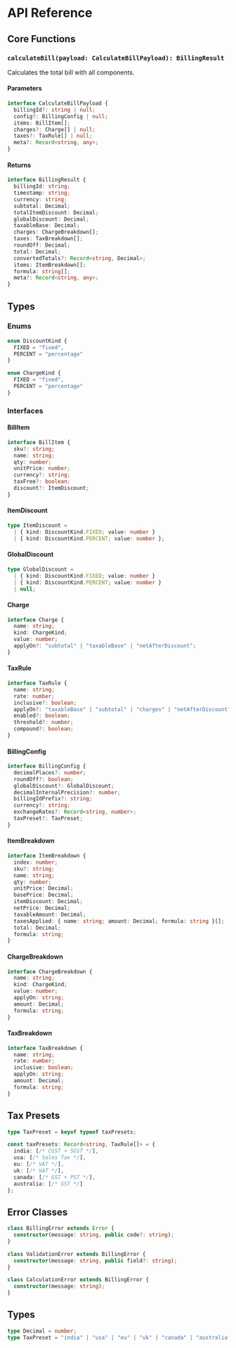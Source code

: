 # API Reference

## Core Functions

### `calculateBill(payload: CalculateBillPayload): BillingResult`

Calculates the total bill with all components.

#### Parameters

```typescript
interface CalculateBillPayload {
  billingId?: string | null;
  config?: BillingConfig | null;
  items: BillItem[];
  charges?: Charge[] | null;
  taxes?: TaxRule[] | null;
  meta?: Record<string, any>;
}
```

#### Returns

```typescript
interface BillingResult {
  billingId: string;
  timestamp: string;
  currency: string;
  subtotal: Decimal;
  totalItemDiscount: Decimal;
  globalDiscount: Decimal;
  taxableBase: Decimal;
  charges: ChargeBreakdown[];
  taxes: TaxBreakdown[];
  roundOff: Decimal;
  total: Decimal;
  convertedTotals?: Record<string, Decimal>;
  items: ItemBreakdown[];
  formula: string[];
  meta?: Record<string, any>;
}
```

## Types

### Enums

```typescript
enum DiscountKind {
  FIXED = "fixed",
  PERCENT = "percentage"
}

enum ChargeKind {
  FIXED = "fixed",
  PERCENT = "percentage"
}
```

### Interfaces

#### BillItem

```typescript
interface BillItem {
  sku?: string;
  name: string;
  qty: number;
  unitPrice: number;
  currency?: string;
  taxFree?: boolean;
  discount?: ItemDiscount;
}
```

#### ItemDiscount

```typescript
type ItemDiscount =
  | { kind: DiscountKind.FIXED; value: number }
  | { kind: DiscountKind.PERCENT; value: number };
```

#### GlobalDiscount

```typescript
type GlobalDiscount =
  | { kind: DiscountKind.FIXED; value: number }
  | { kind: DiscountKind.PERCENT; value: number }
  | null;
```

#### Charge

```typescript
interface Charge {
  name: string;
  kind: ChargeKind;
  value: number;
  applyOn?: "subtotal" | "taxableBase" | "netAfterDiscount";
}
```

#### TaxRule

```typescript
interface TaxRule {
  name: string;
  rate: number;
  inclusive?: boolean;
  applyOn?: "taxableBase" | "subtotal" | "charges" | "netAfterDiscount";
  enabled?: boolean;
  threshold?: number;
  compound?: boolean;
}
```

#### BillingConfig

```typescript
interface BillingConfig {
  decimalPlaces?: number;
  roundOff?: boolean;
  globalDiscount?: GlobalDiscount;
  decimalInternalPrecision?: number;
  billingIdPrefix?: string;
  currency?: string;
  exchangeRates?: Record<string, number>;
  taxPreset?: TaxPreset;
}
```

#### ItemBreakdown

```typescript
interface ItemBreakdown {
  index: number;
  sku?: string;
  name: string;
  qty: number;
  unitPrice: Decimal;
  basePrice: Decimal;
  itemDiscount: Decimal;
  netPrice: Decimal;
  taxableAmount: Decimal;
  taxesApplied: { name: string; amount: Decimal; formula: string }[];
  total: Decimal;
  formula: string;
}
```

#### ChargeBreakdown

```typescript
interface ChargeBreakdown {
  name: string;
  kind: ChargeKind;
  value: number;
  applyOn: string;
  amount: Decimal;
  formula: string;
}
```

#### TaxBreakdown

```typescript
interface TaxBreakdown {
  name: string;
  rate: number;
  inclusive: boolean;
  applyOn: string;
  amount: Decimal;
  formula: string;
}
```

## Tax Presets

```typescript
type TaxPreset = keyof typeof taxPresets;

const taxPresets: Record<string, TaxRule[]> = {
  india: [/* CGST + SGST */],
  usa: [/* Sales Tax */],
  eu: [/* VAT */],
  uk: [/* VAT */],
  canada: [/* GST + PST */],
  australia: [/* GST */]
};
```

## Error Classes

```typescript
class BillingError extends Error {
  constructor(message: string, public code?: string);
}

class ValidationError extends BillingError {
  constructor(message: string, public field?: string);
}

class CalculationError extends BillingError {
  constructor(message: string);
}
```

## Types

```typescript
type Decimal = number;
type TaxPreset = "india" | "usa" | "eu" | "uk" | "canada" | "australia";
```